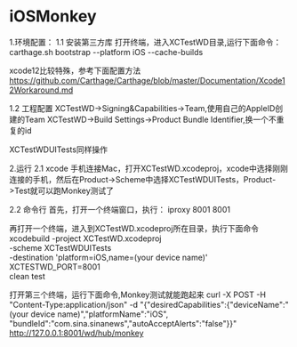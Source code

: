 # iOSMonkey
 
1.环境配置：
1.1 安装第三方库
打开终端，进入XCTestWD目录,运行下面命令：
carthage.sh bootstrap --platform iOS --cache-builds

xcode12比较特殊，参考下面配置方法
https://github.com/Carthage/Carthage/blob/master/Documentation/Xcode12Workaround.md

1.2 工程配置
XCTestWD->Signing&Capabilities->Team,使用自己的AppleID创建的Team
XCTestWD->Build Settings->Product Bundle Identifier,换一个不重复的id

XCTestWDUITests同样操作

2.运行
2.1 xcode
手机连接Mac，打开XCTestWD.xcodeproj，xcode中选择刚刚连接的手机，然后在Product->Scheme中选择XCTestWDUITests，Product->Test就可以跑Monkey测试了

2.2 命令行
首先，打开一个终端窗口，执行：
iproxy 8001 8001

再打开一个终端，进入到XCTestWD.xcodeproj所在目录，执行下面命令
xcodebuild -project XCTestWD.xcodeproj \
           -scheme XCTestWDUITests \
           -destination 'platform=iOS,name=(your device name)' \
           XCTESTWD_PORT=8001 \
           clean test
           
打开第三个终端，运行下面命令,Monkey测试就能跑起来
curl -X POST -H "Content-Type:application/json" -d "{\"desiredCapabilities\":{\"deviceName\":\"(your device name)\",\"platformName\":\"iOS\", \"bundleId\":\"com.sina.sinanews\",\"autoAcceptAlerts\":\"false\"}}" http://127.0.0.1:8001/wd/hub/monkey
